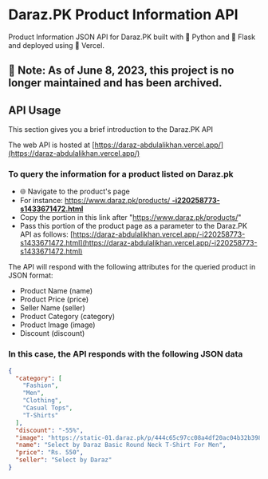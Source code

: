# Daraz.PK Product Information API

Product Information JSON API for Daraz.PK built with 🐍 Python and 🏺 Flask and deployed using 🔼 Vercel.

## 📢 Note: As of June 8, 2023, this project is no longer maintained and has been archived.

## API Usage

This section gives you a brief introduction to the Daraz.PK API

The web API is hosted at [https://daraz-abdulalikhan.vercel.app/](https://daraz-abdulalikhan.vercel.app/)

### To query the information for a product listed on Daraz.pk 

   - 🌐 Navigate to the product's page
   - For instance:  [https://www.daraz.pk/products/ **-i220258773-s1433671472.html** ](https://www.daraz.pk/products/-i220258773-s1433671472.html)
   - Copy the portion in this link after "https://www.daraz.pk/products/"
   - Pass this portion of the product page as a parameter to the Daraz.PK API as follows:
   [https://daraz-abdulalikhan.vercel.app/-i220258773-s1433671472.html](https://daraz-abdulalikhan.vercel.app/-i220258773-s1433671472.html)

The API will respond with the following attributes for the queried product in JSON format:
- Product Name (name)
- Product Price (price)
- Seller Name (seller)
- Product Category (category)
- Product Image (image)
- Discount (discount)

### In this case, the API responds with the following JSON data

```json
{
  "category": [
    "Fashion", 
    "Men", 
    "Clothing", 
    "Casual Tops", 
    "T-Shirts"
  ], 
  "discount": "-55%", 
  "image": "https://static-01.daraz.pk/p/444c65c97cc08a4df20ac04b32b39846.jpg", 
  "name": "Select by Daraz Basic Round Neck T-Shirt For Men", 
  "price": "Rs. 550", 
  "seller": "Select by Daraz"
}
```

